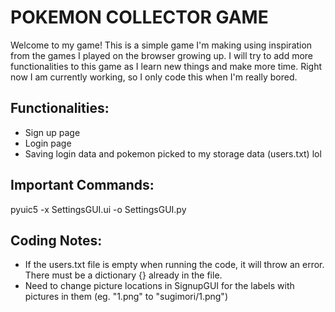 # POKEMON COLLECTOR GAME
Welcome to my game! This is a simple game I'm making using inspiration from the games I played on the browser growing up.
I will try to add more functionalities to this game as I learn new things and make more time. Right now I am currently 
working, so I only code this when I'm really bored.

## Functionalities:
- Sign up page
- Login page
- Saving login data and pokemon picked to my storage data (users.txt) lol

## Important Commands:
pyuic5 -x SettingsGUI.ui -o SettingsGUI.py

## Coding Notes:
- If the users.txt file is empty when running the code, it will throw an error. There must be a dictionary {} already in
  the file.
- Need to change picture locations in SignupGUI for the labels with pictures in them (eg. "1.png" to "sugimori/1.png") 
